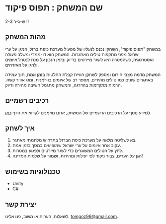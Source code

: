 # שם המשחק : תפוס פיקוד

2-3 ש-ג-ר !!
## מהות המשחק
במשחק "תפוס פיקוד", השחקן נכנס לנעליו של מפעיל מערכת כיפת ברזל, המגן על ערי ישראל מפני מתקפות טילים מאתגרות. המשחק הוא דו-ממדי ומשלב פעולה ואסטרטגיה, כשהמטרה היא לשגר מיירטים בדיוק ובזמן הנכון על מנת לנטרל איומים ולהגן על האזרחים. 

המשחק מדמה מצבי חירום ומספק לשחקן חוויית קבלת החלטות בזמן אמת, תוך עמידה באתגרים שונים כמו טילים מהירים, מספר רב של איומים בו-זמנית, ומזג אוויר קשה. הרמות מתקדמות בהדרגה, והמשחק מתגמל חשיבה מהירה ודיוק. 

## רכיבים רשמיים
למידע נוסף על הרכיבים הרשמיים של המשחק, אתם מוזמנים לקרוא את הדף [כאן](https://github.com/ComputerGameDev/TakeControl/blob/main/formal-elements.md).

## איך לשחק
1. צא לשליטה מלאה על מערכת כיפת הברזל בתרחיש מלחמתי מאתגר.
2. עקוב אחר איומים על ערי ישראל שמופיעים במסך בזמן אמת.
3. לחץ על הטילים המשוגרים כדי לשגר מיירטים ולפגוע במטרות.
4. הגן על הערים, צבור ניקוד לפי יעילות ומהירות, ושמור על שלמות המדינה!

## טכנולוגיות בשימוש
- Unity
- C#

## יצירת קשר
לשאלות, הערות או משוב, פנו אלינו: [tomgoz96@gmail.com](mailto:tomgoz96@gmail.com).
